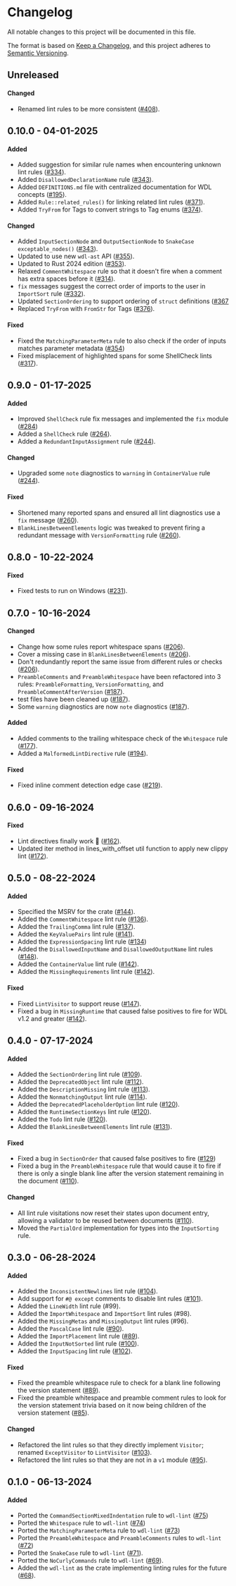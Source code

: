 # Changelog

All notable changes to this project will be documented in this file.

The format is based on [Keep a Changelog](https://keepachangelog.com/en/1.1.0/),
and this project adheres to [Semantic Versioning](https://semver.org/spec/v2.0.0.html).

## Unreleased

#### Changed

* Renamed lint rules to be more consistent ([#408](https://github.com/stjude-rust-labs/wdl/pull/408)).

## 0.10.0 - 04-01-2025

#### Added

* Added suggestion for similar rule names when encountering unknown lint rules ([#334](https://github.com/stjude-rust-labs/wdl/pull/334)).
* Added `DisallowedDeclarationName` rule ([#343](https://github.com/stjude-rust-labs/wdl/pull/343)).
* Added `DEFINITIONS.md` file with centralized documentation for WDL concepts ([#195](https://github.com/stjude-rust-labs/wdl/pull/195)).
* Added `Rule::related_rules()` for linking related lint rules ([#371](https://github.com/stjude-rust-labs/wdl/pull/371)).
* Added `TryFrom` for Tags to convert strings to Tag enums ([#374](https://github.com/stjude-rust-labs/wdl/pull/374)).

#### Changed

* Added `InputSectionNode` and `OutputSectionNode` to `SnakeCase` `exceptable_nodes()` ([#343](https://github.com/stjude-rust-labs/wdl/pull/343)).
* Updated to use new `wdl-ast` API ([#355](https://github.com/stjude-rust-labs/wdl/pull/355)).
* Updated to Rust 2024 edition ([#353](https://github.com/stjude-rust-labs/wdl/pull/353)).
* Relaxed `CommentWhitespace` rule so that it doesn't fire when a comment has extra spaces before it ([#314](https://github.com/stjude-rust-labs/wdl/pull/314)).
* `fix` messages suggest the correct order of imports to the user in `ImportSort` rule ([#332](https://github.com/stjude-rust-labs/wdl/pull/332)).
* Updated `SectionOrdering` to support ordering of `struct` definitions ([#367](https://github.com/stjude-rust-labs/wdl/pull/367)
* Replaced `TryFrom` with `FromStr` for Tags ([#376](https://github.com/stjude-rust-labs/wdl/pull/376)).

#### Fixed

* Fixed the `MatchingParameterMeta` rule to also check if the order of inputs matches parameter metadata ([#354](https://github.com/stjude-rust-labs/wdl/pull/354))
* Fixed misplacement of highlighted spans for some ShellCheck lints ([#317](https://github.com/stjude-rust-labs/wdl/pull/317)).

## 0.9.0 - 01-17-2025

#### Added

* Improved `ShellCheck` rule fix messages and implemented the `fix` module ([#284](https://github.com/stjude-rust-labs/wdl/pull/284))
* Added a `ShellCheck` rule ([#264](https://github.com/stjude-rust-labs/wdl/pull/264)).
* Added a `RedundantInputAssignment` rule ([#244](https://github.com/stjude-rust-labs/wdl/pull/244)).

#### Changed

* Upgraded some `note` diagnostics to `warning` in `ContainerValue` rule  ([#244](https://github.com/stjude-rust-labs/wdl/pull/244)).

#### Fixed

* Shortened many reported spans and ensured all lint diagnostics use a `fix` message ([#260](https://github.com/stjude-rust-labs/wdl/pull/260)).
* `BlankLinesBetweenElements` logic was tweaked to prevent firing a redundant message with `VersionFormatting` rule ([#260](https://github.com/stjude-rust-labs/wdl/pull/260)).

## 0.8.0 - 10-22-2024

#### Fixed

* Fixed tests to run on Windows ([#231](https://github.com/stjude-rust-labs/wdl/pull/231)).

## 0.7.0 - 10-16-2024

#### Changed

* Change how some rules report whitespace spans ([#206](https://github.com/stjude-rust-labs/wdl/pull/206)).
* Cover a missing case in `BlankLinesBetweenElements` ([#206](https://github.com/stjude-rust-labs/wdl/pull/206)).
* Don't redundantly report the same issue from different rules or checks ([#206](https://github.com/stjude-rust-labs/wdl/pull/206)).
* `PreambleComments` and `PreambleWhitespace` have been refactored into 3 rules: `PreambleFormatting`, `VersionFormatting`, and `PreambleCommentAfterVersion` ([#187](https://github.com/stjude-rust-labs/wdl/pull/187)).
* test files have been cleaned up ([#187](https://github.com/stjude-rust-labs/wdl/pull/187)).
* Some `warning` diagnostics are now `note` diagnostics ([#187](https://github.com/stjude-rust-labs/wdl/pull/187)).

#### Added

* Added comments to the trailing whitespace check of the `Whitespace` rule ([#177](https://github.com/stjude-rust-labs/wdl/pull/177)).
* Added a `MalformedLintDirective` rule ([#194](https://github.com/stjude-rust-labs/wdl/pull/194)).

#### Fixed

* Fixed inline comment detection edge case ([#219](https://github.com/stjude-rust-labs/wdl/pull/219)).

## 0.6.0 - 09-16-2024

#### Fixed

* Lint directives finally work :tada: ([#162](https://github.com/stjude-rust-labs/wdl/pull/162)).
* Updated iter method in lines_with_offset util function to apply new clippy lint ([#172](https://github.com/stjude-rust-labs/wdl/pull/172)).

## 0.5.0 - 08-22-2024

#### Added

* Specified the MSRV for the crate ([#144](https://github.com/stjude-rust-labs/wdl/pull/144)).
* Added the `CommentWhitespace` lint rule ([#136](https://github.com/stjude-rust-labs/wdl/pull/136)).
* Added the `TrailingComma` lint rule ([#137](https://github.com/stjude-rust-labs/wdl/pull/137)).
* Added the `KeyValuePairs` lint rule ([#141](https://github.com/stjude-rust-labs/wdl/pull/141)).
* Added the `ExpressionSpacing` lint rule ([#134](https://github.com/stjude-rust-labs/wdl/pull/134))
* Added the `DisallowedInputName` and `DisallowedOutputName` lint rules ([#148](https://github.com/stjude-rust-labs/wdl/pull/148)).
* Added the `ContainerValue` lint rule ([#142](https://github.com/stjude-rust-labs/wdl/pull/142)).
* Added the `MissingRequirements` lint rule ([#142](https://github.com/stjude-rust-labs/wdl/pull/142)).

#### Fixed

* Fixed `LintVisitor` to support reuse ([#147](https://github.com/stjude-rust-labs/wdl/pull/147)).
* Fixed a bug in `MissingRuntime` that caused false positives to fire for WDL v1.2 and
  greater ([#142](https://github.com/stjude-rust-labs/wdl/pull/142)).

## 0.4.0 - 07-17-2024

#### Added

* Added the `SectionOrdering` lint rule ([#109](https://github.com/stjude-rust-labs/wdl/pull/109)).
* Added the `DeprecatedObject` lint rule ([#112](https://github.com/stjude-rust-labs/wdl/pull/112)).
* Added the `DescriptionMissing` lint rule ([#113](https://github.com/stjude-rust-labs/wdl/pull/113)).
* Added the `NonmatchingOutput` lint rule ([#114](https://github.com/stjude-rust-labs/wdl/pull/114)).
* Added the `DeprecatedPlaceholderOption` lint rule ([#120](https://github.com/stjude-rust-labs/wdl/pull/120)).
* Added the `RuntimeSectionKeys` lint rule ([#120](https://github.com/stjude-rust-labs/wdl/pull/120)).
* Added the `Todo` lint rule ([#120](https://github.com/stjude-rust-labs/wdl/pull/126)).
* Added the `BlankLinesBetweenElements` lint rule ([#131](https://github.com/stjude-rust-labs/wdl/pull/131)).

#### Fixed

* Fixed a bug in `SectionOrder` that caused false positives to fire
  ([#129](https://github.com/stjude-rust-labs/wdl/pull/129))
* Fixed a bug in the `PreambleWhitespace` rule that would cause it to fire if
  there is only a single blank line after the version statement remaining in
  the document ([#110](https://github.com/stjude-rust-labs/wdl/pull/110)).

#### Changed

* All lint rule visitations now reset their states upon document entry,
  allowing a validator to be reused between documents ([#110](https://github.com/stjude-rust-labs/wdl/pull/110)).
* Moved the `PartialOrd` implementation for types into the `InputSorting` rule.

## 0.3.0 - 06-28-2024

#### Added

* Added the `InconsistentNewlines` lint rule ([#104](https://github.com/stjude-rust-labs/wdl/pull/104)).
* Add support for `#@ except` comments to disable lint rules ([#101](https://github.com/stjude-rust-labs/wdl/pull/101)).
* Added the `LineWidth` lint rule (#99).
* Added the `ImportWhitespace` and `ImportSort` lint rules (#98).
* Added the `MissingMetas` and `MissingOutput` lint rules (#96).
* Added the `PascalCase` lint rule ([#90](https://github.com/stjude-rust-labs/wdl/pull/90)).
* Added the `ImportPlacement` lint rule ([#89](https://github.com/stjude-rust-labs/wdl/pull/89)).
* Added the `InputNotSorted` lint rule ([#100](https://github.com/stjude-rust-labs/wdl/pull/100)).
* Added the `InputSpacing` lint rule ([#102](https://github.com/stjude-rust-labs/wdl/pull/102)).

#### Fixed

* Fixed the preamble whitespace rule to check for a blank line following the
  version statement ([#89](https://github.com/stjude-rust-labs/wdl/pull/89)).
* Fixed the preamble whitespace and preamble comment rules to look for the
  version statement trivia based on it now being children of the version
  statement ([#85](https://github.com/stjude-rust-labs/wdl/pull/85)).

#### Changed

* Refactored the lint rules so that they directly implement `Visitor`; renamed
  `ExceptVisitor` to `LintVisitor` ([#103](https://github.com/stjude-rust-labs/wdl/pull/103)).
* Refactored the lint rules so that they are not in a `v1` module
  ([#95](https://github.com/stjude-rust-labs/wdl/pull/95)).

## 0.1.0 - 06-13-2024

#### Added

* Ported the `CommandSectionMixedIndentation` rule to `wdl-lint` ([#75](https://github.com/stjude-rust-labs/wdl/pull/75))
* Ported the `Whitespace` rule to `wdl-lint` ([#74](https://github.com/stjude-rust-labs/wdl/pull/74))
* Ported the `MatchingParameterMeta` rule to `wdl-lint` ([#73](https://github.com/stjude-rust-labs/wdl/pull/73))
* Ported the `PreambleWhitespace` and `PreambleComments` rules to `wdl-lint`
  ([#72](https://github.com/stjude-rust-labs/wdl/pull/72))
* Ported the `SnakeCase` rule to `wdl-lint` ([#71](https://github.com/stjude-rust-labs/wdl/pull/71)).
* Ported the `NoCurlyCommands` rule to `wdl-lint` ([#69](https://github.com/stjude-rust-labs/wdl/pull/69)).
* Added the `wdl-lint` as the crate implementing linting rules for the future
  ([#68](https://github.com/stjude-rust-labs/wdl/pull/68)).

